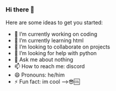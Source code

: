 ### Hi there 👋



Here are some ideas to get you started:

- 🔭 I’m currently working on coding
- 🌱 I’m currently learning html
- 👯 I’m looking to collaborate on projects
- 🤔 I’m looking for help with python
- 💬 Ask me about nothing
- 📫 How to reach me: discord
- 😄 Pronouns: he/him
- ⚡ Fun fact: im cool 
-->😎🆒
